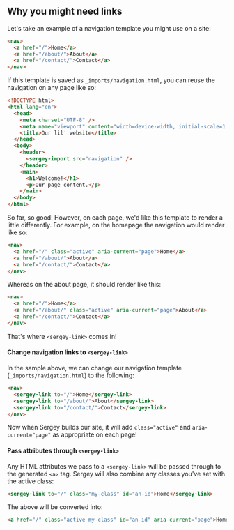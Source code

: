 ## Why you might need links

Let's take an example of a navigation template you might use on a site:

```html
<nav>
  <a href="/">Home</a>
  <a href="/about/">About</a>
  <a href="/contact/">Contact</a>
</nav>
```

If this template is saved as `_imports/navigation.html`, you can reuse the navigation on any page like so:

```html
<!DOCTYPE html>
<html lang="en">
  <head>
    <meta charset="UTF-8" />
    <meta name="viewport" content="width=device-width, initial-scale=1.0" />
    <title>Our lil' website</title>
  </head>
  <body>
    <header>
      <sergey-import src="navigation" />
    </header>
    <main>
      <h1>Welcome!</h1>
      <p>Our page content.</p>
    </main>
  </body>
</html>
```

So far, so good! However, on each page, we'd like this template to render a little differently. For example, on the homepage the navigation would render like so:

```html
<nav>
  <a href="/" class="active" aria-current="page">Home</a>
  <a href="/about/">About</a>
  <a href="/contact/">Contact</a>
</nav>
```

Whereas on the about page, it should render like this:

```html
<nav>
  <a href="/">Home</a>
  <a href="/about/" class="active" aria-current="page">About</a>
  <a href="/contact/">Contact</a>
</nav>
```

That's where `<sergey-link>` comes in!

#### Change navigation links to `<sergey-link>`

In the sample above, we can change our navigation template (`_imports/navigation.html`) to the following:

```html
<nav>
  <sergey-link to="/">Home</sergey-link>
  <sergey-link to="/about/">About</sergey-link>
  <sergey-link to="/contact/">Contact</sergey-link>
</nav>
```

Now when Sergey builds our site, it will add `class="active"` and `aria-current="page"` as appropriate on each page!

#### Pass attributes through `<sergey-link>`

Any HTML attributes we pass to a `<sergey-link>` will be passed through to the generated `<a>` tag. Sergey will also combine any classes you've set with the active class:

```html
<sergey-link to="/" class="my-class" id="an-id">Home</sergey-link>
```

The above will be converted into:

```html
<a href="/" class="active my-class" id="an-id" aria-current="page">Home</a>
```
